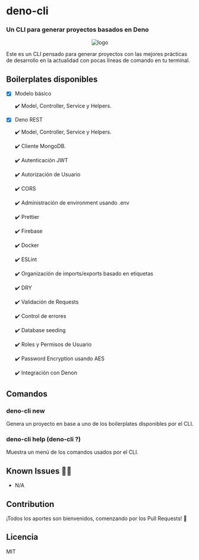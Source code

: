 # deno-cli
### Un CLI para generar proyectos basados en Deno

<p align="center">
    <img  src="https://deno.land/images/deno_logo_4.gif"  alt="logo" />
</p>
Este es un CLI pensado para generar proyectos con las mejores prácticas de desarrollo en la actualidad con pocas líneas de comando en tu terminal.

## Boilerplates disponibles

- [x] Modelo básico

    ✔️ Model, Controller, Service y Helpers.

- [x] Deno REST 

    ✔️ Model, Controller, Service y Helpers.
    
    ✔️ Cliente MongoDB.
    
    ✔️ Autenticación JWT
    
    ✔️ Autorización de Usuario
    
    ✔️ CORS
    
    ✔️ Administración de environment usando .env
    
    ✔️ Prettier
    
    ✔️ Firebase 
    
    ✔️ Docker 
    
    ✔️ ESLint 
    
    ✔️ Organización de imports/exports basado en etiquetas
    
    ✔️ DRY 
    
    ✔️ Validación de Requests
    
    ✔️ Control de errores
    
    ✔️ Database seeding
    
    ✔️ Roles y Permisos de Usuario
    
    ✔️ Password Encryption usando AES
    
    ✔️ Integración con Denon



## Comandos

### deno-cli new <Nombre del proyecto>

Genera un proyecto en base a uno de los boilerplates disponibles por el CLI.

### deno-cli help (deno-cli ?) 

Muestra un menú de los comandos usados por el CLI.

## Known Issues 🧑‍💻

- N/A

## Contribution

¡Todos los aportes son bienvenidos, comenzando por los Pull Requests! 🙌

## Licencia

MIT




